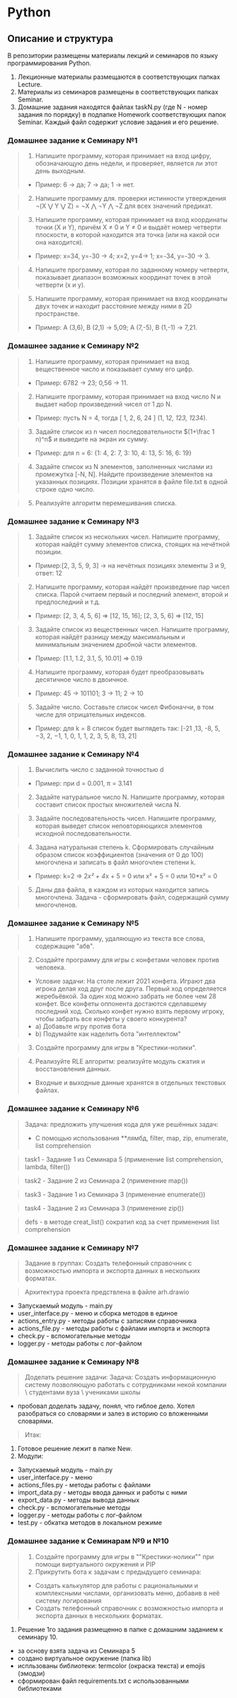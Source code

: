 # Python


## Описание и структура

В репозитории размещены материалы лекций и семинаров по языку программирования Python.
1. Лекционные материалы размещаются в соответствующих папках Lecture.
2. Материалы из семинаров размещены в соответствующих папках Seminar.
3. Домашние задания находятся файлах taskN.py (где N - номер задания по порядку) в подпапке Homework соответствующих папок Seminar. Каждый файл содержит условие задания и его решение.

### Домашнее задание к Семинару №1
> 1. Напишите программу, которая принимает на вход цифру, обозначающую день недели, и проверяет, является ли этот день выходным.
> - Пример: 6 -> да; 7 -> да; 1 -> нет.

> 2. Напишите программу для. проверки истинности утверждения ¬(X ⋁ Y ⋁ Z) = ¬X ⋀ ¬Y ⋀ ¬Z для всех значений предикат.

> 3. Напишите программу, которая принимает на вход координаты точки (X и Y), причём X ≠ 0 и Y ≠ 0 и выдаёт номер четверти плоскости, в которой находится эта точка (или на какой оси она находится).
> - Пример: x=34, y=-30 -> 4; x=2, y=4-> 1; x=-34, y=-30 -> 3.

> 4. Напишите программу, которая по заданному номеру четверти, показывает диапазон возможных координат точек в этой четверти (x и y).

> 5. Напишите программу, которая принимает на вход координаты двух точек и находит расстояние между ними в 2D пространстве.
> - Пример: A (3,6), B (2,1) -> 5,09; A (7,-5), B (1,-1) -> 7,21.

### Домашнее задание к Семинару №2
> 1. Напишите программу, которая принимает на вход вещественное число и показывает сумму его цифр.
> - Пример: 6782 -> 23; 0,56 -> 11.

> 2. Напишите программу, которая принимает на вход число N и выдает набор произведений чисел от 1 до N.
> - Пример: пусть N = 4, тогда [ 1, 2, 6, 24 ] (1, 1*2, 1*2*3, 1*2*3*4).

> 3. Задайте список из n чисел последовательности $(1+\frac 1 n)^n$ и выведите на экран их сумму.
> - Пример: для n = 6: {1: 4, 2: 7, 3: 10, 4: 13, 5: 16, 6: 19}

> 4. Задайте список из N элементов, заполненных числами из промежутка [-N, N]. Найдите произведение элементов на указанных позициях. Позиции хранятся в файле file.txt в одной строке одно число.

> 5. Реализуйте алгоритм перемешивания списка.

### Домашнее задание к Семинару №3
> 1. Задайте список из нескольких чисел. Напишите программу, которая найдёт сумму элементов списка, стоящих на нечётной позиции.
> -  Пример:[2, 3, 5, 9, 3] -> на нечётных позициях элементы 3 и 9, ответ: 12


> 2. Напишите программу, которая найдёт произведение пар чисел списка. Парой считаем первый и последний элемент, второй и предпоследний и т.д.
> - Пример: [2, 3, 4, 5, 6] => [12, 15, 16];  [2, 3, 5, 6] => [12, 15]

> 3. Задайте список из вещественных чисел. Напишите программу, которая найдёт разницу между максимальным и минимальным значением дробной части элементов.
> - Пример: [1.1, 1.2, 3.1, 5, 10.01] => 0.19

> 4. Напишите программу, которая будет преобразовывать десятичное число в двоичное.
> - Пример: 45 -> 101101; 3 -> 11; 2 -> 10

> 5. Задайте число. Составьте список чисел Фибоначчи, в том числе для отрицательных индексов.
> - Пример: для k = 8 список будет выглядеть так: [-21 ,13, -8, 5, −3, 2, −1, 1, 0, 1, 1, 2, 3, 5, 8, 13, 21]
### Домашнее задание к Семинару №4
> 1. Вычислить число c заданной точностью d
> - Пример: при d = 0.001, π = 3.141    

> 2. Задайте натуральное число N. Напишите программу, которая составит список простых множителей числа N.

> 3. Задайте последовательность чисел. Напишите программу, которая выведет список неповторяющихся элементов исходной последовательности.

> 4. Задана натуральная степень k. Сформировать случайным образом список коэффициентов (значения от 0 до 100) многочлена и записать в файл многочлен степени k.
> - Пример: k=2 => 2*x² + 4*x + 5 = 0 или x² + 5 = 0 или 10*x² = 0

> 5. Даны два файла, в каждом из которых находится запись многочлена. Задача - сформировать файл, содержащий сумму многочленов.
### Домашнее задание к Семинару №5
> 1. Напишите программу, удаляющую из текста все слова, содержащие "абв".

> 2. Создайте программу для игры с конфетами человек против человека.
> - Условие задачи: На столе лежит 2021 конфета. Играют два игрока делая ход друг после друга. Первый ход определяется жеребьёвкой. За один ход можно забрать не более чем 28 конфет. Все конфеты оппонента достаются сделавшему последний ход. Сколько конфет нужно взять первому игроку, чтобы забрать все конфеты у своего конкурента?
> - a) Добавьте игру против бота
> - b) Подумайте как наделить бота "интеллектом"

> 3. Создайте программу для игры в "Крестики-нолики".

> 4. Реализуйте RLE алгоритм: реализуйте модуль сжатия и восстановления данных.
> - Входные и выходные данные хранятся в отдельных текстовых файлах.
### Домашнее задание к Семинару №6
> Задача: предложить улучшения кода для уже решённых задач:
> - С помощью использования **лямбд, filter, map, zip, enumerate, list comprehension

> task1 - Задание 1 из Семинара 5 (применение list comprehension, lambda, filter())

> task2 - Задание 2 из Семинара 2 (применение map())

> task3 - Задание 1 из Семинара 3 (применение enumerate())

> task4 - Задание 2 из Семинара 3 (применение zip())

> defs - в методе creat_list() сократил код за счет применения list comprehension
### Домашнее задание к Семинару №7
> Задание в группах: Создать телефонный справочник с возможностью импорта и экспорта данных в нескольких форматах.

> Архитектура проекта предствлена в файле arh.drawio
- Запускаемый модуль - main.py
- user_interface.py - меню и сборка методов в единое
- actions_entry.py - методы работы с записями справочника
- actions_file.py - методы работы с файлами импорта и экспорта
- check.py - вспомогательные методы
- logger.py - методы работы с лог-файлом
### Домашнее задание к Семинару №8

> Доделать решение задачи: Задача: Создать информационную систему позволяющую работать с сотрудниками некой компании \ студентами вуза \ учениками школы

- пробовал доделать задачу, понял, что гиблое дело. Хотел разобраться со словарями и залез в историю со вложенными словарями.
> Итак:
1. Готовое решение лежит в папке New.
2. Модули:
- Запускаемый модуль - main.py
- user_interface.py - меню 
- actions_files.py - методы работы с файлами
- import_data.py - методы ввода данных и работы с ними
- export_data.py - методы вывода данных
- check.py - вспомогательные методы
- logger.py - методы работы с лог-файлом
- test.py - обкатка методов в локальном режиме

### Домашнее задание к Семинарам №9 и №10
> 1. Создайте программу для игры в ""Крестики-нолики"" при помощи виртуального окружения и PIP
> 2. Прикрутить бота к задачам с предыдущего семинара:
> - Создать калькулятор для работы с рациональными и комплексными числами, организовать меню, добавив в неё систему логирования
> - Создать телефонный справочник с возможностью импорта и экспорта данных в нескольких форматах.

1. Решение 1го задания размещенно в папке с домашним заданием к семинару 10.
- за основу взята задача из Семинара 5
- создано виртуальное окружение (папка lib)
- испльзованы библиотеки:
termcolor (окраска текста) и emojis (эмодзи)
- сформирован файл requirements.txt c использованными библиотеками